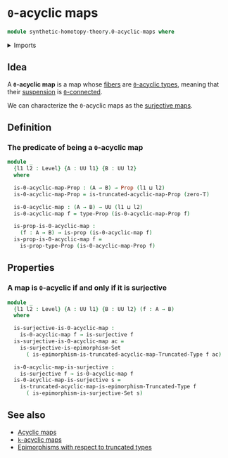 # `0`-acyclic maps

```agda
module synthetic-homotopy-theory.0-acyclic-maps where
```

<details><summary>Imports</summary>

```agda
open import foundation.dependent-products-propositions
open import foundation.epimorphisms-with-respect-to-sets
open import foundation.propositions
open import foundation.surjective-maps
open import foundation.truncation-levels
open import foundation.universe-levels

open import synthetic-homotopy-theory.truncated-acyclic-maps
```

</details>

## Idea

A **`0`-acyclic map** is a map whose [fibers](foundation-core.fibers-of-maps.md)
are [`0`-acyclic types](synthetic-homotopy-theory.0-acyclic-types.md), meaning
that their [suspension](synthetic-homotopy-theory.suspensions-of-types.md) is
[`0`-connected](foundation.0-connected-types.md).

We can characterize the `0`-acyclic maps as the
[surjective maps](foundation.surjective-maps.md).

## Definition

### The predicate of being a `0`-acyclic map

```agda
module _
  {l1 l2 : Level} {A : UU l1} {B : UU l2}
  where

  is-0-acyclic-map-Prop : (A → B) → Prop (l1 ⊔ l2)
  is-0-acyclic-map-Prop = is-truncated-acyclic-map-Prop (zero-𝕋)

  is-0-acyclic-map : (A → B) → UU (l1 ⊔ l2)
  is-0-acyclic-map f = type-Prop (is-0-acyclic-map-Prop f)

  is-prop-is-0-acyclic-map :
    (f : A → B) → is-prop (is-0-acyclic-map f)
  is-prop-is-0-acyclic-map f =
    is-prop-type-Prop (is-0-acyclic-map-Prop f)
```

## Properties

### A map is `0`-acyclic if and only if it is surjective

```agda
module _
  {l1 l2 : Level} {A : UU l1} {B : UU l2} (f : A → B)
  where

  is-surjective-is-0-acyclic-map :
    is-0-acyclic-map f → is-surjective f
  is-surjective-is-0-acyclic-map ac =
    is-surjective-is-epimorphism-Set
      ( is-epimorphism-is-truncated-acyclic-map-Truncated-Type f ac)

  is-0-acyclic-map-is-surjective :
    is-surjective f → is-0-acyclic-map f
  is-0-acyclic-map-is-surjective s =
    is-truncated-acyclic-map-is-epimorphism-Truncated-Type f
      ( is-epimorphism-is-surjective-Set s)
```

## See also

- [Acyclic maps](synthetic-homotopy-theory.acyclic-maps.md)
- [`k`-acyclic maps](synthetic-homotopy-theory.truncated-acyclic-maps.md)
- [Epimorphisms with respect to truncated types](foundation.epimorphisms-with-respect-to-truncated-types.md)
